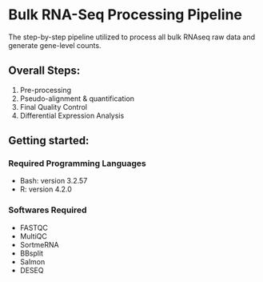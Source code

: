 # Bulk RNA-Seq Processing Pipeline

The step-by-step pipeline utilized to process all bulk RNAseq raw data and generate gene-level counts.


## Overall Steps:

1. Pre-processing
2. Pseudo-alignment & quantification
3. Final Quality Control
4. Differential Expression Analysis


## Getting started:
### Required Programming Languages

* Bash: version 3.2.57
* R: version 4.2.0

### Softwares Required

* FASTQC
* MultiQC
* SortmeRNA
* BBsplit
* Salmon
* DESEQ

